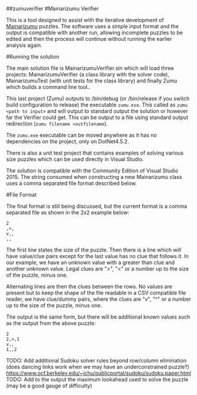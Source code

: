 ##zumuverifier
#Mainarizumu Verifier

This is a tool designed to assist with the iterative development 
of [Mainarizumu](https://en.wikipedia.org/wiki/Mainarizumu/) puzzles.
The software uses a simple input format and the output is compatible 
with another run, allowing incomplete puzzles to be edited and then 
the process will continue without running the earlier analysis again.

#Running the solution

The main solution file is MainarizumuVerifier.sln which will load three 
projects: MainarizumuVerifier (a class library with the solver code), 
MainarizumuTest (with unit tests for the class library) and finally Zumu
which builds a command line tool..

This last project (Zumu) outputs to /bin/debug (or /bin/release if you switch
build configuration to release) the executable `zumu.exe`. This called as `zumu <path to input>` and
will output to standard output the solution or however far the Verifier could get.
This can be output to a file using standard output redirection (`zumu filename >outfilename`).

The `zumu.exe` executable can be moved anywhere as it has no dependencies on the project,
only on DotNet4.5.2.

There is also a unit test project that contains examples of solving various size
puzzles which can be used directly in Visual Studio.

The solution is compatible with the Community Edition of Visual Studio 2015. 
The string consumed when constructing a new Mainarizumu class uses a comma separated
file format described below.

#File Format

The final format is still being discussed, but the current format is a comma separated
file as shown in the 2x2 example below:

```
2
,>,
v,,
,,
```

The first line states the size of the puzzle. Then there is a line
which will have value/clue pairs except for the last value has no clue
that follows it. In our example, we have an unknown value with a greater than
clue and another unknown value. Legal clues are ">", "<" or a number up to 
the size of the puzzle, minus one. 

Alternating lines are then the clues between the rows. No values are present
but to keep the shape of the file readable in a CSV compatible file reader, we
have clue/dummy pairs, where the clues are "v", "^" or a number up to the size
of the puzzle, minus one.

The output is the same form, but there will be additional known values such as the 
output from the above puzzle: 

```
2
2,>,1
v,,
1,,2
```

TODO: Add additional Sudoku solver rules beyond row/column elimination (does dancing links work 
when we may have an underconstrained puzzle?) https://www.ocf.berkeley.edu/~jchu/publicportal/sudoku/sudoku.paper.html
TODO: Add to the output the maximum lookahead used to solve the puzzle (may be a good gauge of 
difficulty)
